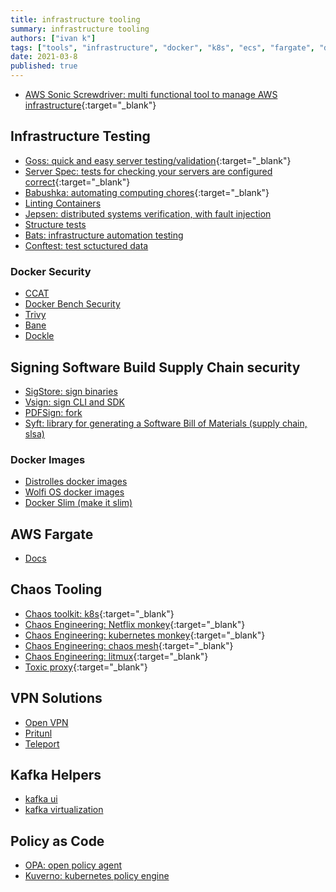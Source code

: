 ```yaml
---
title: infrastructure tooling
summary: infrastructure tooling
authors: ["ivan k"]
tags: ["tools", "infrastructure", "docker", "k8s", "ecs", "fargate", "docker"]
date: 2021-03-8
published: true
---
```


- [AWS Sonic Screwdriver: multi functional tool to manage AWS infrastructure](https://sonic-screwdriver.cloud){:target="_blank"}

## Infrastructure Testing

- [Goss: quick and easy server testing/validation](https://github.com/aelsabbahy/goss){:target="_blank"}
- [Server Spec: tests for checking your servers are configured correct](https://serverspec.org){:target="_blank"}
- [Babushka: automating computing chores](https://babushka.me){:target="_blank"}
- [Linting Containers](https://github.com/hadolint/hadolint)
- [Jepsen: distributed systems verification, with fault injection](https://github.com/jepsen-io/jepsen)
- [Structure tests](https://github.com/GoogleContainerTools/container-structure-test)
- [Bats: infrastructure automation testing](https://github.com/bats-core/bats-core)
- [Conftest: test sctuctured data](https://www.conftest.dev/)

### Docker Security

- [CCAT](https://github.com/RhinoSecurityLabs/ccat)
- [Docker Bench Security](https://github.com/docker/docker-bench-security)
- [Trivy](https://github.com/aquasecurity/trivy)
- [Bane](https://github.com/genuinetools/bane)
- [Dockle](https://github.com/goodwithtech/dockle)

## Signing Software Build Supply Chain security

- [SigStore: sign binaries](https://www.sigstore.dev/)
- [Vsign: sign CLI and SDK](https://github.com/ik-security/vsign-code-sign-fork)
- [PDFSign: fork](https://github.com/ik-security/pdfsign-fork)
- [Syft: library for generating a Software Bill of Materials (supply chain, slsa)](https://github.com/ik-security/syft-software-scanning-fork)

### Docker Images

- [Distrolles docker images](https://github.com/GoogleContainerTools/distroless)
- [Wolfi OS docker images](https://github.com/wolfi-dev/)
- [Docker Slim (make it slim)](https://github.com/slimtoolkit/slim)

## AWS Fargate

- [Docs](https://somanymachines.com/fargate/)

## Chaos Tooling

- [Chaos toolkit: k8s](https://chaostoolkit.org){:target="_blank"}
- [Chaos Engineering: Netflix monkey](https://netflix.github.io/chaosmonkey){:target="_blank"}
- [Chaos Engineering: kubernetes monkey](https://github.com/asobti/kube-monkey){:target="_blank"}
- [Chaos Engineering: chaos mesh](https://github.com/chaos-mesh/chaos-mesh){:target="_blank"}
- [Chaos Engineering: litmux](https://github.com/litmuschaos/litmus){:target="_blank"}
- [Toxic proxy](https://github.com/Shopify/toxiproxy){:target="_blank"}

## VPN Solutions

- [Open VPN](https://openvpn.net/)
- [Pritunl](https://pritunl.com)
- [Teleport](https://github.com/gravitational/teleport)

## Kafka Helpers

- [kafka ui](https://github.com/provectus/kafka-ui)
- [kafka virtualization](https://softwaremill.com/kafka-visualisation/)

## Policy as Code

- [OPA: open policy agent](https://www.openpolicyagent.org/docs/latest/policy-testing/)
- [Kuverno: kubernetes policy engine](https://kyverno.io/#td-block-1)
